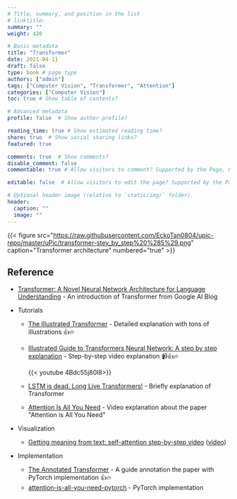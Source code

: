 ```yaml
---
# Title, summary, and position in the list
# linktitle: 
summary: ""
weight: 420

# Basic metadata
title: "Transformer"
date: 2021-04-11
draft: false
type: book # page type
authors: ["admin"]
tags: ["Computer Vision", "Transformer", "Attention"]
categories: ["Computer Vision"]
toc: true # Show table of contents?

# Advanced metadata
profile: false  # Show author profile?

reading_time: true # Show estimated reading time?
share: true  # Show social sharing links?
featured: true

comments: true  # Show comments?
disable_comment: false
commentable: true # Allow visitors to comment? Supported by the Page, Post, and Docs content types.

editable: false  # Allow visitors to edit the page? Supported by the Page, Post, and Docs content types.

# Optional header image (relative to `static/img/` folder).
header:
  caption: ""
  image: ""
---
```


{{< figure src="https://raw.githubusercontent.com/EckoTan0804/upic-repo/master/uPic/transformer-stey_by_step%20%285%29.png" caption="Transformer architecture" numbered="true" >}}

## Reference

- [Transformer: A Novel Neural Network Architecture for Language Understanding](http://ai.googleblog.com/2017/08/transformer-novel-neural-network.html) - An introduction of Transformer from Google AI Blog

- Tutorials
  - [The Illustrated Transformer](https://jalammar.github.io/illustrated-transformer/) - Detailed explanation with tons of illustrations 👍🔥

  - [Illustrated Guide to Transformers Neural Network: A step by step explanation](https://www.youtube.com/watch?v=4Bdc55j80l8) - Step-by-step video explanation 📹👍🔥

    {{< youtube 4Bdc55j80l8>}}

  - [LSTM is dead. Long Live Transformers!](https://www.youtube.com/watch?v=S27pHKBEp30) - Briefly explanation of Transformer 

  - [Attention Is All You Need](https://www.youtube.com/watch?v=iDulhoQ2pro) - Video explanation about the paper "Attention is All You Need"

- Visualization

  - [Getting meaning from text: self-attention step-by-step video](https://peltarion.com/blog/data-science/self-attention-video) ([video](https://www.youtube.com/watch?v=-9vVhYEXeyQ&t=4s))

- Implementation

  - [The Annotated Transformer](http://nlp.seas.harvard.edu/2018/04/03/attention.html) - A guide annotation the paper with PyTorch implementation 👍🔥
  - [attention-is-all-you-need-pytorch](https://github.com/jadore801120/attention-is-all-you-need-pytorch) - PyTorch implementation
